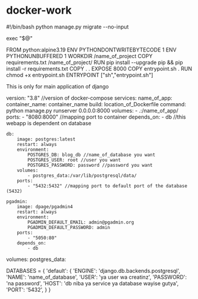 # docker-work

<!-- you have to create entrypoint.sh file to store command you want to run at first time running image -->

#!/bin/bash
python manage.py migrate --no-input

exec "$@"

<!-- In Dockerfile \*In root directory of project -->

FROM python:alpine3.19
ENV PYTHONDONTWRITEBYTECODE 1
ENV PYTHONUNBUFFERED 1
WORKDIR /name_of_project
COPY requirements.txt /name_of_project/
RUN pip install --upgrade pip && pip install -r requirements.txt
COPY . .
EXPOSE 8000
COPY entrypoint.sh .
RUN chmod +x entrypoint.sh
ENTRYPOINT ["sh","entrypoint.sh"]

This is only for main application of django

<!-- In  docker-compose.yml file -->

version: "3.8" //version of docker-compose
services:
name_of_app:
container_name: container_name
build: location_of_Dockerfile
command: python manage.py runserver 0.0.0.0:8000
volumes: - .:/name_of_app/
ports: - "8080:8000" //mapping port to container
depends_on: - db //this webapp is dependent on database

<!-- services of postgres database -->

    db:
        image: postgres:latest
        restart: always
        environment:
            POSTGRES_DB: blog_db //name_of_database you want
            POSTGRES_USER: root //user you want
            POSTGRES_PASSWORD: password //password you want
        volumes:
            - postgres_data:/var/lib/postgresql/data/
        ports:
            - "5432:5432" //mapping port to default port of the database (5432)

<!-- if you want to see your database graphically by using pgadmin4 -->

    pgadmin:
        image: dpage/pgadmin4
        restart: always
        environment:
            PGADMIN_DEFAULT_EMAIL: admin@pgadmin.org
            PGADMIN_DEFAULT_PASSWORD: admin
        ports:
            - "5050:80"
        depends_on:
            - db

volumes:
postgres_data:

<!-- volume to store your data from database when container is siced or stopped -->

<!-- In main app in settings.py put this postgresql configuration to replace sqlite3's -->

DATABASES = {
    'default': {
        'ENGINE': 'django.db.backends.postgresql',
        'NAME': 'name_of_database',
        'USER': 'ya user wa creatinz',
        'PASSWORD': 'na password',
        'HOST': 'db niba ya service ya database wayise gutya', 
        'PORT': '5432',
    }
}